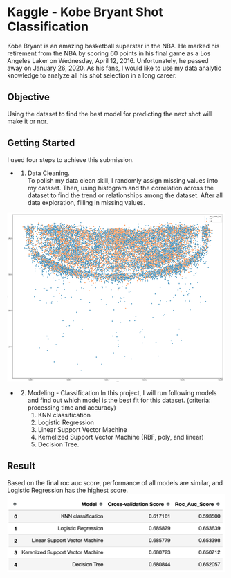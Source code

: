 # Kaggle - Kobe Bryant Shot Classification
Kobe Bryant is an amazing basketball superstar in the NBA. He marked his retirement from the NBA by scoring 60 points in his final game as a Los Angeles Laker on Wednesday, April 12, 2016. Unfortunately, he passed away on January 26, 2020. As his fans, I would like to use my data analytic knowledge to analyze all his shot selection in a long career.

## Objective
Using the dataset to find the best model for predicting the next shot will make it or nor.

## Getting Started
I used four steps to achieve this submission.
* 1. Data Cleaning.\
     To polish my data clean skill, I randomly assign missing values into my dataset.
     Then, using histogram and the correlation across the dataset to find the trend or relationships among the dataset.
     After all data exploration, filling in missing values.
<img src = "shot_map.png" width='900' heigh='600'>     
     
* 2. Modeling - Classification
      In this project, I will run following models and find out which model is the best fit for this dataset. (criteria: processing time and accuracy)
      1. KNN classification
      2. Logistic Regression
      3. Linear Support Vector Machine
      4. Kernelized Support Vector Machine (RBF, poly, and linear)
      5. Decision Tree.     

## Result
Based on the final roc auc score, performance of all models are similar, and Logistic Regression has the highest score.
<img src = "Model_Summary.png" width='900' heigh='600'>
